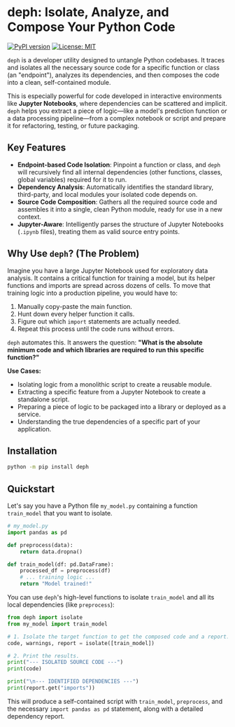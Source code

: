 # deph: Isolate, Analyze, and Compose Your Python Code

[![PyPI version](https://badge.fury.io/py/deph.svg)](https://badge.fury.io/py/deph) [![License: MIT](https://img.shields.io/badge/License-MIT-yellow.svg)](https://opensource.org/licenses/MIT)

`deph` is a developer utility designed to untangle Python codebases. It traces and isolates all the necessary source code for a specific function or class (an "endpoint"), analyzes its dependencies, and then composes the code into a clean, self-contained module.

This is especially powerful for code developed in interactive environments like **Jupyter Notebooks**, where dependencies can be scattered and implicit. `deph` helps you extract a piece of logic—like a model's prediction function or a data processing pipeline—from a complex notebook or script and prepare it for refactoring, testing, or future packaging.

## Key Features

-   **Endpoint-based Code Isolation**: Pinpoint a function or class, and `deph` will recursively find all internal dependencies (other functions, classes, global variables) required for it to run.
-   **Dependency Analysis**: Automatically identifies the standard library, third-party, and local modules your isolated code depends on.
-   **Source Code Composition**: Gathers all the required source code and assembles it into a single, clean Python module, ready for use in a new context.
-   **Jupyter-Aware**: Intelligently parses the structure of Jupyter Notebooks (`.ipynb` files), treating them as valid source entry points.

## Why Use `deph`? (The Problem)

Imagine you have a large Jupyter Notebook used for exploratory data analysis. It contains a critical function for training a model, but its helper functions and imports are spread across dozens of cells. To move that training logic into a production pipeline, you would have to:

1.  Manually copy-paste the main function.
2.  Hunt down every helper function it calls.
3.  Figure out which `import` statements are actually needed.
4.  Repeat this process until the code runs without errors.

`deph` automates this. It answers the question: **"What is the absolute minimum code and which libraries are required to run this specific function?"**

**Use Cases:**

-   Isolating logic from a monolithic script to create a reusable module.
-   Extracting a specific feature from a Jupyter Notebook to create a standalone script.
-   Preparing a piece of logic to be packaged into a library or deployed as a service.
-   Understanding the true dependencies of a specific part of your application.

## Installation
```bash
python -m pip install deph
```

## Quickstart

Let's say you have a Python file `my_model.py` containing a function `train_model` that you want to isolate.

```python
# my_model.py
import pandas as pd

def preprocess(data):
    return data.dropna()

def train_model(df: pd.DataFrame):
    processed_df = preprocess(df)
    # ... training logic ...
    return "Model trained!"
```

You can use `deph`'s high-level functions to isolate `train_model` and all its local dependencies (like `preprocess`):

```python
from deph import isolate
from my_model import train_model

# 1. Isolate the target function to get the composed code and a report.
code, warnings, report = isolate([train_model])

# 2. Print the results.
print("--- ISOLATED SOURCE CODE ---")
print(code)

print("\n--- IDENTIFIED DEPENDENCIES ---")
print(report.get("imports"))
```

This will produce a self-contained script with `train_model`, `preprocess`, and the necessary `import pandas as pd` statement, along with a detailed dependency report.